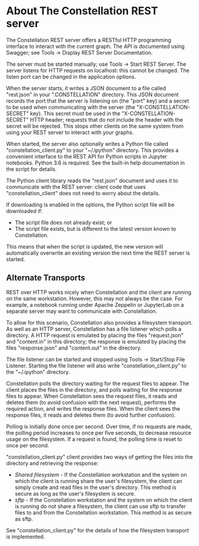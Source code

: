 # About The Constellation REST server

The Constellation REST server offers a RESTful HTTP programming
interface to interact with the current graph. The API is documented
using Swagger; see Tools -&gt; Display REST Server Documentation.

The server must be started manually; use Tools -&gt; Start REST Server.
The server listens for HTTP requests on localhost: this cannot be
changed. The listen port can be changed in the application options.

When the server starts, it writes a JSON document to a file called
"rest.json" in your ".CONSTELLATION" directory. This JSON document
records the port that the server is listening on (the "port" key) and a
secret to be used when communicating with the server (the
"X-CONSTELLATION-SECRET" key). This secret must be used in the
"X-CONSTELLATION-SECRET" HTTP header; requests that do not include the
header with the secret will be rejected. This stops other clients on the
same system from using your REST server to interact with your graphs.

When started, the server also optionally writes a Python file called
"constellation\_client.py" to your "~/.ipython" directory. This provides
a convenient interface to the REST API for Python scripts in Jupyter
notebooks. Python 3.6 is required. See the built-in help documentation
in the script for details.

The Python client library reads the "rest.json" document and uses it to
communicate with the REST server: client code that uses
"constellation\_client" does not need to worry about the details.

If downloading is enabled in the options, the Python script file will be
downloaded if:

-   The script file does not already exist; or
-   The script file exists, but is different to the latest version known
    to Constellation.

This means that when the script is updated, the new version will
automatically overwrite an existing version the next time the REST
server is started.

## Alternate Transports

REST over HTTP works nicely when Constellation and the client are
running on the same workstation. However, this may not always be the
case. For example, a notebook running under Apache Zeppelin or
JupyterLab on a separate server may want to communicate with
Constellation.

To allow for this scenario, Constellation also provides a filesystem
transport. As well as an HTTP server, Constellation has a file listener
which polls a directory. A HTTP request is emulated by placing the files
"request.json" and "content.in" in this directory; the response is
emulated by placing the files "response.json" and "content.out" in the
directory.

The file listener can be started and stopped using Tools -&gt;
Start/Stop File Listener. Starting the file listener will also write
"constellation\_client.py" to the "~/.ipython" directory.

Constellation polls the directory waiting for the request files to
appear. The client places the files in the directory, and polls waiting
for the response files to appear. When Constellation sees the request
files, it reads and deletes them (to avoid confusion with the next
request), performs the required action, and writes the response files.
When the client sees the response files, it reads and deletes them (to
avoid further confusion).

Polling is initially done once per second. Over time, if no requests are
made, the polling period increases to once per five seconds, to decrease
resource usage on the filesystem. If a request is found, the polling
time is reset to once per second.

"constellation\_client.py" client provides two ways of getting the files
into the directory and retrieving the response:

-   *Shared filesystem* - If the Constellation workstation and the
    system on which the client is running share the user's filesystem,
    the client can simply create and read files in the user's directory.
    This method is secure as long as the user's filesystem is secure.
-   *sftp* - If the Constellation workstation and the system on which
    the client is running do not share a filesystem, the client can use
    sftp to transfer files to and from the Constellation workstation.
    This method is as secure as sftp.

See "constellation\_client.py" for the details of how the filesystem
transport is implemented.
